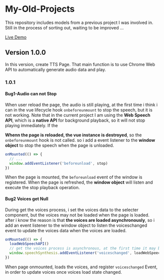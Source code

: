 # My-Old-Projects
This repository includes models from a previous project I was involved in. Still in the process of sorting out, waiting to be improved ...

[Live Demo](https://huabin-zhang-jcy.github.io/my-old-projects/)

## Version 1.0.0
In this version, create TTS Page. That main function is to use Chrome Web API to automatically generate audio data and play.

### 1.0.1

#### Bug1-Audio can not Stop
When user reload the page, the audio is still playing, at the first time i think i can in the vue lifecycle hook `onbeforeunmount` to stop the speech, but it is not working. Note that in the current project I am using the **Web Speech API**, which is a **native API** for background playback, so it will not stop playing immediately. If the <audio> element plays audio, this situation will not occur.

**Whenn the page is reloaded, the vue instance is destroyed**, so the `onbeforeunmount` hook is not called. so i add a event listener to the **window object** to stop the speech when the page is unloaded. 

```js
onMounted(() => {
  // ...
  window.addEventListener('beforeunload', stop) 
})
```

When the page is mounted, the `beforeunload` event of the window is registered. When the page is refreshed, the **window object** will listen and execute the stop playback operation.

#### Bug2 Voices get Null
During get the voices process, i set the voices data to the selecter component, but the voices may not be loaded when the page is loaded. after i know the reason is that **the voices are loaded asynchronously**, so i add an event listener to the window object to listen the voiceschanged event to update the voices data when the voices are loaded.

```js
onMounted(() => {
  loadWebSpeechAPI()
  // get the voices process is asynchronous, at the first time it may be empty. when the voices are loaded, the voiceschanged enent will be triggered.
  window.speechSynthesis.addEventListener('voiceschanged', loadWebSpeechAPI)
})
```

When page onmounted, loads the voices, and register `voiceschanged` Event, in order to update voices once voices load state changed.
